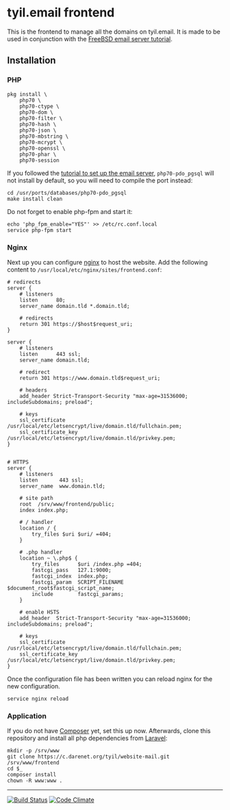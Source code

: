 # tyil.email frontend
This is the frontend to manage all the domains on tyil.email. It is made to be
used in conjunction with the [FreeBSD email server tutorial][email-tutorial].

## Installation
### PHP
```
pkg install \
	php70 \
	php70-ctype \
	php70-dom \
	php70-filter \
	php70-hash \
	php70-json \
	php70-mbstring \
	php70-mcrypt \
	php70-openssl \
	php70-phar \
	php70-session
```

If you followed the [tutorial to set up the email server][email-tutorial],
`php70-pdo_pgsql` will not install by default, so you will need to compile the
port instead:

```
cd /usr/ports/databases/php70-pdo_pgsql
make install clean
```

Do not forget to enable php-fpm and start it:

```
echo 'php_fpm_enable="YES"' >> /etc/rc.conf.local
service php-fpm start
```

### Nginx
Next up you can configure [nginx][nginx] to host the website. Add the following
content to `/usr/local/etc/nginx/sites/frontend.conf`:

```
# redirects
server {
	# listeners
	listen      80;
	server_name domain.tld *.domain.tld;

	# redirects
	return 301 https://$host$request_uri;
}

server {
	# listeners
	listen      443 ssl;
	server_name domain.tld;

	# redirect
	return 301 https://www.domain.tld$request_uri;

	# headers
	add_header Strict-Transport-Security "max-age=31536000; includeSubdomains; preload";

	# keys
	ssl_certificate      /usr/local/etc/letsencrypt/live/domain.tld/fullchain.pem;
	ssl_certificate_key  /usr/local/etc/letsencrypt/live/domain.tld/privkey.pem;
}


# HTTPS
server {
	# listeners
	listen       443 ssl;
	server_name  www.domain.tld;

	# site path
	root  /srv/www/frontend/public;
	index index.php;

	# / handler
	location / {
		try_files $uri $uri/ =404;
	}

	# .php handler
	location ~ \.php$ {
		try_files      $uri /index.php =404;
		fastcgi_pass   127.1:9000;
		fastcgi_index  index.php;
		fastcgi_param  SCRIPT_FILENAME $document_root$fastcgi_script_name;
		include        fastcgi_params;
	}

	# enable HSTS
	add_header  Strict-Transport-Security "max-age=31536000; includeSubdomains; preload";

	# keys
	ssl_certificate      /usr/local/etc/letsencrypt/live/domain.tld/fullchain.pem;
	ssl_certificate_key  /usr/local/etc/letsencrypt/live/domain.tld/privkey.pem;
}
```

Once the configuration file has been written you can reload nginx for the new configuration.

```
service nginx reload
```

### Application
If you do not have [Composer][composer] yet, set this up now. Afterwards, clone
this repository and install all php dependencies from [Laravel][laravel]:

```
mkdir -p /srv/www
git clone https://c.darenet.org/tyil/website-mail.git /srv/www/frontend
cd $_
composer install
chown -R www:www .
```

---

[![Build Status](https://travis-ci.org/scriptkitties/ravenmail-webui.svg?branch=master)](https://travis-ci.org/scriptkitties/ravenmail-webui)
[![Code Climate](https://codeclimate.com/github/scriptkitties/ravenmail-webui/badges/gpa.svg)](https://codeclimate.com/github/scriptkitties/ravenmail-webui)

[email-tutorial]: https://www.tyil.work/tutorials/setup-imap-mailserver-on-freebsd.html
[laravel]: https://www.laravel.com/
[composer]: https://getcomposer.org/
[nginx]: http://nginx.com/

